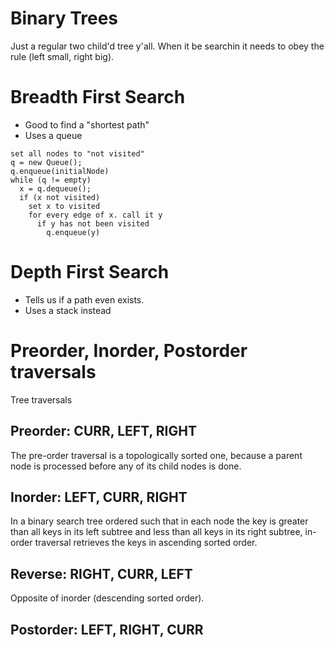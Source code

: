 # Binary Trees
Just a regular two child'd tree y'all.
When it be searchin it needs to obey the rule (left small, right big).

# Breadth First Search
- Good to find a "shortest path"
- Uses a queue
```
set all nodes to "not visited"
q = new Queue();
q.enqueue(initialNode)
while (q != empty)
  x = q.dequeue();
  if (x not visited)
    set x to visited
    for every edge of x. call it y
      if y has not been visited
        q.enqueue(y)
```

# Depth First Search
- Tells us if a path even exists.
- Uses a stack instead

# Preorder, Inorder, Postorder traversals
Tree traversals
## Preorder: CURR, LEFT, RIGHT
The pre-order traversal is a topologically sorted one, because a parent node is processed before any of its child nodes is done.

## Inorder: LEFT, CURR, RIGHT
In a binary search tree ordered such that in each node the key is greater than all keys in its left subtree and less than all keys in its right subtree, in-order traversal retrieves the keys in ascending sorted order.

## Reverse: RIGHT, CURR, LEFT
Opposite of inorder (descending sorted order).

## Postorder: LEFT, RIGHT, CURR

